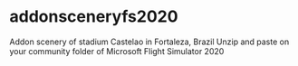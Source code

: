 # addonsceneryfs2020
Addon scenery of stadium Castelao in Fortaleza, Brazil
Unzip and paste on your community folder of Microsoft Flight Simulator 2020


